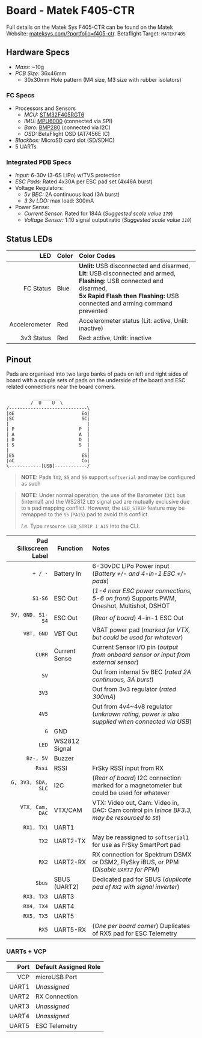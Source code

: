 # Board - Matek F405-CTR

Full details on the Matek Sys F405-CTR can be found on the Matek Website: [mateksys.com/?portfolio=f405-ctr](http://www.mateksys.com/?portfolio=f405-ctr). Betaflight Target: `MATEKF405`

## Hardware Specs

- _Mass:_ ~10g
- _PCB Size:_ 36x46mm
  - 30x30mm Hole pattern (M4 size, M3 size with rubber isolators)

### FC Specs

- Processors and Sensors
  - _MCU:_ [STM32F405RGT6](http://www.st.com/content/ccc/resource/technical/document/datasheet/ef/92/76/6d/bb/c2/4f/f7/DM00037051.pdf/files/DM00037051.pdf/jcr:content/translations/en.DM00037051.pdf)
  - _IMU:_ [MPU6000](https://www.invensense.com/wp-content/uploads/2015/02/MPU-6000-Datasheet1.pdf) (connected via SPI)
  - _Baro:_ [BMP280](https://ae-bst.resource.bosch.com/media/_tech/media/datasheets/BST-BMP280-DS001-19.pdf) (connected via I2C)
  - _OSD:_ BetaFlight OSD (AT7456E IC)
- _Blackbox:_ MicroSD card slot (SD/SDHC)
- 5 UARTs

### Integrated PDB Specs

- _Input:_ 6-30v (3-6S LiPo) w/TVS protection
- _ESC Pads:_ Rated 4x30A per ESC pad set (4x46A burst)
- Voltage Regulators:
  - _5v BEC:_ 2A continuous load (3A burst)
  - _3.3v LDO:_ max load: 300mA
- Power Sense:
  - _Current Sensor:_ Rated for 184A (_Suggested scale value `179`_)
  - _Voltage Sensor:_ 1:10 signal output ratio (_Suggested scale value `110`_)

## Status LEDs

|           LED | Color | Color Codes                                                                                                                                                                                                                |
| ------------: | ----- | :------------------------------------------------------------------------------------------------------------------------------------------------------------------------------------------------------------------------- |
|     FC Status | Blue  | **Unlit:** USB disconnected and disarmed, <br /> **Lit:** USB disconnected and armed, <br /> **Flashing:** USB connected and disarmed, <br /> **5x Rapid Flash then Flashing:** USB connected and arming command prevented |
| Accelerometer | Red   | Accelerometer status (Lit: active, Unlit: inactive)                                                                                                                                                                        |
|    3v3 Status | Red   | Red: active, Unlit: inactive                                                                                                                                                                                               |

## Pinout

Pads are organised into two large banks of pads on left and right sides of board with a couple sets of pads on the underside of the board and ESC related connections near the board corners.

```
          __________
         /  U    U  \
/-----------------------------\
|oE                         Eo|
|SC                         SC|
|                             |
| P                        P  |
| A                        A  |
| D                        D  |
| S                        S  |
|                             |
|ES                         ES|
|oC                         Co|
\------------[USB]------------/
```

> **NOTE:** Pads `TX2`, `S5` and `S6` support `softserial` and may be configured as such

> **NOTE:** Under normal operation, the use of the Barometer `I2C1` bus (internal) and the WS2812 `LED` signal pad are mutually exclusive due to a pad mapping conflict. However, the `LED_STRIP` feature may be remapped to the `S5` (`PA15`) pad to avoid this conflict.
>
> _I.e._ Type `resource LED_STRIP 1 A15` into the CLI.

| Pad Silkscreen Label | Function      | Notes                                                                                         |
| -------------------: | ------------- | :-------------------------------------------------------------------------------------------- |
|              `+ / -` | Battery In    | 6-30vDC LiPo Power input (_Battery +/- and 4-in-1 ESC +/- pads_)                              |
|              `S1-S6` | ESC Out       | (_1-4 near ESC power connections, 5-6 on front_) Supports PWM, Oneshot, Multishot, DSHOT      |
|     `5V, GND, S1-S4` | ESC Out       | (_Rear of board_) 4-in-1 ESC Out                                                              |
|           `VBT, GND` | VBT Out       | VBAT power pad (_marked for VTX, but could be used for whatever_)                             |
|               `CURR` | Current Sense | Current Sensor I/O pin (_output from onboard sensor or input from external sensor_)           |
|                 `5V` |               | Out from internal 5v BEC (_rated 2A continuous, 3A burst_)                                    |
|                `3V3` |               | Out from 3v3 regulator (_rated 300mA_)                                                        |
|                `4V5` |               | Out from 4v4~4v8 regulator (_unknown rating, power is also supplied when connected via USB_)  |
|                  `G` | GND           |                                                                                               |
|                `LED` | WS2812 Signal |                                                                                               |
|            `Bz-, 5V` | Buzzer        |                                                                                               |
|               `Rssi` | RSSI          | FrSky RSSI input from RX                                                                      |
|   `G, 3V3, SDA, SLC` | I2C           | (_Rear of board_) I2C connection marked for a magnetometer but could be used for whatever     |
|      `VTX, Cam, DAC` | VTX/CAM       | VTX: Video out, Cam: Video in, DAC: Cam control pin (_since BF3.3, may be resourced to `S6`_) |
|           `RX1, TX1` | UART1         |                                                                                               |
|                `TX2` | UART2-TX      | May be reassigned to `softserial1` for use as FrSky SmartPort pad                             |
|                `RX2` | UART2-RX      | RX connection for Spektrum DSMX or DSM2, FlySky iBUS, or PPM (_Disable `UART2` for PPM_)      |
|               `Sbus` | SBUS (UART2)  | Dedicated pad for SBUS (_duplicate pad of `RX2` with signal inverter_)                        |
|           `RX3, TX3` | UART3         |                                                                                               |
|           `RX4, TX4` | UART4         |                                                                                               |
|           `RX5, TX5` | UART5         |                                                                                               |
|                `RX5` | UART5-RX      | (_One per board corner_) Duplicates of RX5 pad for ESC Telemetry                              |

### UARTs + VCP

|  Port | Default Assigned Role |
| ----: | --------------------- |
|   VCP | microUSB Port         |
| UART1 | _Unassigned_          |
| UART2 | RX Connection         |
| UART3 | _Unassigned_          |
| UART4 | _Unassigned_          |
| UART5 | ESC Telemetry         |

